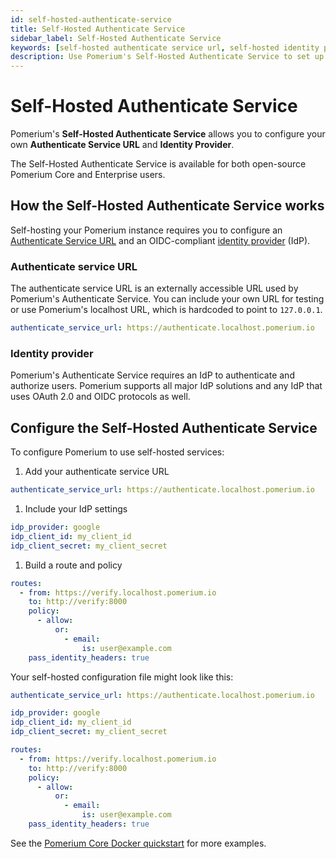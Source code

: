 ```yaml
---
id: self-hosted-authenticate-service
title: Self-Hosted Authenticate Service
sidebar_label: Self-Hosted Authenticate Service
keywords: [self-hosted authenticate service url, self-hosted identity provider]
description: Use Pomerium's Self-Hosted Authenticate Service to set up and deploy Pomerium with your own hosted settings.
---
```


# Self-Hosted Authenticate Service

Pomerium's **Self-Hosted Authenticate Service** allows you to configure your own **Authenticate Service URL** and **Identity Provider**.

The Self-Hosted Authenticate Service is available for both open-source Pomerium Core and Enterprise users.

## How the Self-Hosted Authenticate Service works

Self-hosting your Pomerium instance requires you to configure an [Authenticate Service URL](/docs/reference/authenticate-service-url) and an OIDC-compliant [identity provider](/docs/identity-providers) (IdP).

### Authenticate service URL

The authenticate service URL is an externally accessible URL used by Pomerium's Authenticate Service. You can include your own URL for testing or use Pomerium's localhost URL, which is hardcoded to point to `127.0.0.1`.

```yaml
authenticate_service_url: https://authenticate.localhost.pomerium.io
```

### Identity provider

Pomerium's Authenticate Service requires an IdP to authenticate and authorize users. Pomerium supports all major IdP solutions and any IdP that uses OAuth 2.0 and OIDC protocols as well.

## Configure the Self-Hosted Authenticate Service

To configure Pomerium to use self-hosted services:

1. Add your authenticate service URL

```yaml pomerium-config.yaml
authenticate_service_url: https://authenticate.localhost.pomerium.io
```

1. Include your IdP settings

```yaml pomerium-config.yaml
idp_provider: google
idp_client_id: my_client_id
idp_client_secret: my_client_secret
```

1. Build a route and policy

```yaml pomerium-config.yaml
routes:
  - from: https://verify.localhost.pomerium.io
    to: http://verify:8000
    policy:
      - allow:
          or:
            - email:
                is: user@example.com
    pass_identity_headers: true
```

Your self-hosted configuration file might look like this:

```yaml pomerium-config.yaml
authenticate_service_url: https://authenticate.localhost.pomerium.io

idp_provider: google
idp_client_id: my_client_id
idp_client_secret: my_client_secret

routes:
  - from: https://verify.localhost.pomerium.io
    to: http://verify:8000
    policy:
      - allow:
          or:
            - email:
                is: user@example.com
    pass_identity_headers: true
```

See the [Pomerium Core Docker quickstart](/docs/core/quickstart) for more examples.
